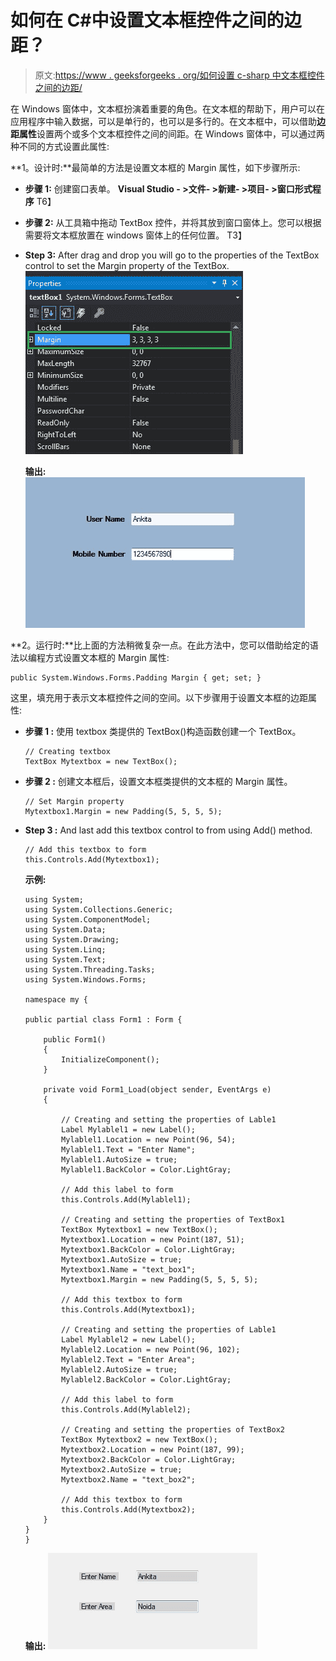 # 如何在 C#中设置文本框控件之间的边距？

> 原文:[https://www . geeksforgeeks . org/如何设置 c-sharp 中文本框控件之间的边距/](https://www.geeksforgeeks.org/how-to-set-the-margin-between-the-textbox-controls-in-c-sharp/)

在 Windows 窗体中，文本框扮演着重要的角色。在文本框的帮助下，用户可以在应用程序中输入数据，可以是单行的，也可以是多行的。在文本框中，可以借助**边距属性**设置两个或多个文本框控件之间的间距。在 Windows 窗体中，可以通过两种不同的方式设置此属性:

**1。设计时:**最简单的方法是设置文本框的 Margin 属性，如下步骤所示:

*   **步骤 1:** 创建窗口表单。
    **Visual Studio - >文件- >新建- >项目- >窗口形式程序**
    T6】
*   **步骤 2:** 从工具箱中拖动 TextBox 控件，并将其放到窗口窗体上。您可以根据需要将文本框放置在 windows 窗体上的任何位置。
    T3】
*   **Step 3:** After drag and drop you will go to the properties of the TextBox control to set the Margin property of the TextBox.
    ![](img/9b5c1b7b740577479d7cd8162c3127bd.png)

    **输出:**
    ![](img/fe132c16170868825cfd186ea65e51a1.png)

**2。运行时:**比上面的方法稍微复杂一点。在此方法中，您可以借助给定的语法以编程方式设置文本框的 Margin 属性:

```
public System.Windows.Forms.Padding Margin { get; set; }
```

这里，填充用于表示文本框控件之间的空间。以下步骤用于设置文本框的边距属性:

*   **步骤 1 :** 使用 textbox 类提供的 TextBox()构造函数创建一个 TextBox。

    ```
    // Creating textbox
    TextBox Mytextbox = new TextBox();

    ```

*   **步骤 2 :** 创建文本框后，设置文本框类提供的文本框的 Margin 属性。

    ```
    // Set Margin property
    Mytextbox1.Margin = new Padding(5, 5, 5, 5);

    ```

*   **Step 3 :** And last add this textbox control to from using Add() method.

    ```
    // Add this textbox to form
    this.Controls.Add(Mytextbox1);

    ```

    **示例:**

    ```
    using System;
    using System.Collections.Generic;
    using System.ComponentModel;
    using System.Data;
    using System.Drawing;
    using System.Linq;
    using System.Text;
    using System.Threading.Tasks;
    using System.Windows.Forms;

    namespace my {

    public partial class Form1 : Form {

        public Form1()
        {
            InitializeComponent();
        }

        private void Form1_Load(object sender, EventArgs e)
        {

            // Creating and setting the properties of Lable1
            Label Mylablel1 = new Label();
            Mylablel1.Location = new Point(96, 54);
            Mylablel1.Text = "Enter Name";
            Mylablel1.AutoSize = true;
            Mylablel1.BackColor = Color.LightGray;

            // Add this label to form
            this.Controls.Add(Mylablel1);

            // Creating and setting the properties of TextBox1
            TextBox Mytextbox1 = new TextBox();
            Mytextbox1.Location = new Point(187, 51);
            Mytextbox1.BackColor = Color.LightGray;
            Mytextbox1.AutoSize = true;
            Mytextbox1.Name = "text_box1";
            Mytextbox1.Margin = new Padding(5, 5, 5, 5);

            // Add this textbox to form
            this.Controls.Add(Mytextbox1);

            // Creating and setting the properties of Lable1
            Label Mylablel2 = new Label();
            Mylablel2.Location = new Point(96, 102);
            Mylablel2.Text = "Enter Area";
            Mylablel2.AutoSize = true;
            Mylablel2.BackColor = Color.LightGray;

            // Add this label to form
            this.Controls.Add(Mylablel2);

            // Creating and setting the properties of TextBox2
            TextBox Mytextbox2 = new TextBox();
            Mytextbox2.Location = new Point(187, 99);
            Mytextbox2.BackColor = Color.LightGray;
            Mytextbox2.AutoSize = true;
            Mytextbox2.Name = "text_box2";

            // Add this textbox to form
            this.Controls.Add(Mytextbox2);
        }
    }
    }
    ```

    **输出:**
    ![](img/cf27f6bd0fd4b566926d8903878692a3.png)